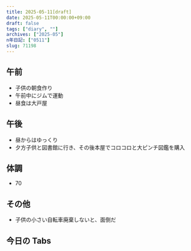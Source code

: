 ```yaml
---
title: 2025-05-11[draft]
date: 2025-05-11T00:00:00+09:00
draft: false
tags: ["diary", ""]
archives: ["2025-05"]
n年日記: ["0511"]
slug: 71198
---
```


## 午前

- 子供の朝食作り
- 午前中にジムで運動
- 昼食は大戸屋

## 午後

- 昼からはゆっくり
- 夕方子供と図書館に行き、その後本屋でコロコロと大ピンチ図鑑を購入

## 体調

- 70

## その他

- 子供の小さい自転車廃棄しないと、面倒だ

## 今日の Tabs
